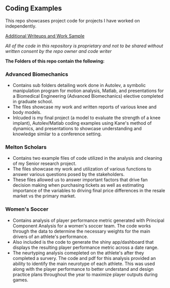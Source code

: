 ## Coding Examples
This repo showcases project code for projects I have worked on independently.

[Additional Writeups and Work Sample](https://www.dropbox.com/scl/fo/0dzr7svgl9g95tp9y3yz8/h?dl=0&rlkey=vhlo2ansgfvo4xm17o1458mo0)

*All of the code in this repository is proprietary and not to be shared without written consent by the repo owner and code writer*

**The Folders of this repo contain the following:**

### Advanced Biomechanics
 * Contains sub folders detailing work done in Autolev, a symbolic manipulation program for motion analysis, Matlab, and presentations for a Biomedical Engineering (Advanced Biomechanics) elective completed in graduate school.
 * The files showcase my work and written reports of various knee and body models.
 * Inlcuded is my final project (a model to evaluate the strength of a knee implant), Autolev/Matlab coding examples using Kane's method of dynamics, and presentations to showcase understanding and knowledge similar to a conference setting.

### Melton Scholars
 * Contains two example files of code utilized in the analysis and cleaning of my Senior research project.
 * The files showcase my work and utilization of various functions to answer various questions posed by the stakeholders. 
 * These files allowed us to answer important factors that drive fan decision making when purchasing tickets as well as estimating importance of the variables to driving final price differences in the resale market vs the primary market.

### Women's Soccer
  * Contains analysis of player performance metric generated with Principal Component Analysis for a women's soccer team. The code works through the data to determine the necessary weights for the main drivers of an athlete's performance.
  * Also included is the code to generate the shiny app/dashboard that displays the resulting player performance metric across a date range.
  * The neurtyping analysis comepleted on the athlete's after they completed a survery. The code and pdf for this analysis provided an ability to identify the main neurotype of each athlete. This was used along with the player performance to better understand and design practice plans throughout the year to maximize player outputs during games.
